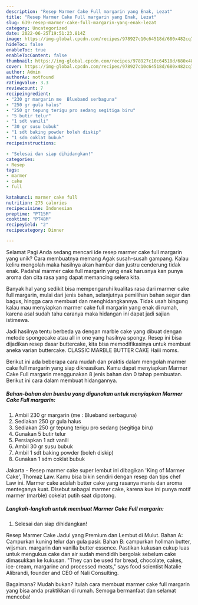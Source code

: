 ```yaml
---
description: "Resep Marmer Cake Full margarin yang Enak, Lezat"
title: "Resep Marmer Cake Full margarin yang Enak, Lezat"
slug: 639-resep-marmer-cake-full-margarin-yang-enak-lezat
category: Uncategorized
date: 2022-06-25T19:51:23.814Z
image: https://img-global.cpcdn.com/recipes/978927c10c64518d/680x482cq70/marmer-cake-full-margarin-foto-resep-utama.jpg
hideToc: false
enableToc: true
enableTocContent: false
thumbnail: https://img-global.cpcdn.com/recipes/978927c10c64518d/680x482cq70/marmer-cake-full-margarin-foto-resep-utama.jpg
cover: https://img-global.cpcdn.com/recipes/978927c10c64518d/680x482cq70/marmer-cake-full-margarin-foto-resep-utama.jpg
author: Admin
authorAv: notfound
ratingvalue: 3.3
reviewcount: 7
recipeingredient:
- "230 gr margarin me  Blueband serbaguna"
- "250 gr gula halus"
- "250 gr tepung terigu pro sedang segitiga biru"
- "5 butir telur"
- "1 sdt vanili"
- "30 gr susu bubuk"
- "1 sdt baking powder boleh diskip"
- "1 sdm coklat bubuk"
recipeinstructions:

- "Selesai dan siap dihidangkan!"
categories:
- Resep
tags:
- marmer
- cake
- full

katakunci: marmer cake full 
nutrition: 275 calories
recipecuisine: Indonesian
preptime: "PT15M"
cooktime: "PT48M"
recipeyield: "2"
recipecategory: Dinner

---
```



Selamat Pagi Anda sedang mencari ide resep marmer cake full margarin yang unik? Cara membuatnya memang Agak susah-susah gampang. Kalau keliru mengolah maka hasilnya akan hambar dan justru cenderung tidak enak. Padahal marmer cake full margarin yang enak harusnya kan punya aroma dan cita rasa yang dapat memancing selera kita.


Banyak hal yang sedikit bisa mempengaruhi kualitas rasa dari marmer cake full margarin, mulai dari jenis bahan, selanjutnya pemilihan bahan segar dan bagus, hingga cara membuat dan menghidangkannya. Tidak usah bingung kalau mau menyiapkan marmer cake full margarin yang enak di rumah, karena asal sudah tahu caranya maka hidangan ini dapat jadi sajian istimewa.

Jadi hasilnya tentu berbeda ya dengan marble cake yang dibuat dengan metode spongecake atau all in one yang hasilnya spongy. Resep ini bisa dijadikan resep dasar buttercake, kita bisa memodifikasinya untuk membuat aneka varian buttercake. CLASSIC MARBLE BUTTER CAKE Haiii moms.


Berikut ini ada beberapa cara mudah dan praktis dalam mengolah marmer cake full margarin yang siap dikreasikan. Kamu dapat menyiapkan Marmer Cake Full margarin menggunakan 8 jenis bahan dan 0 tahap pembuatan. Berikut ini cara dalam membuat hidangannya.

<!--inarticleads1-->

##### Bahan-bahan dan bumbu yang digunakan untuk menyiapkan Marmer Cake Full margarin:

1. Ambil 230 gr margarin (me : Blueband serbaguna)
1. Sediakan 250 gr gula halus
1. Sediakan 250 gr tepung terigu pro sedang (segitiga biru)
1. Gunakan 5 butir telur
1. Persiapkan 1 sdt vanili
1. Ambil 30 gr susu bubuk
1. Ambil 1 sdt baking powder (boleh diskip)
1. Gunakan 1 sdm coklat bubuk


Jakarta - Resep marmer cake super lembut ini dibagikan &#39;King of Marmer Cake&#39;, Thomaz Law. Kamu bisa bikin sendiri dengan resep dan tips chef Law ini. Marmer cake adalah butter cake yang rasanya manis dan aroma menteganya kuat. Disebut sebagai marmer cake, karena kue ini punya motif marmer (marble) cokelat putih saat dipotong. 

<!--inarticleads2-->

##### Langkah-langkah untuk membuat Marmer Cake Full margarin:


1. Selesai dan siap dihidangkan!

Resep Marmer Cake Jadul yang Premium dan Lembut di Mulut. Bahan A: Campurkan kuning telur dan gula pasir. Bahan B: campurkan hollman butter, wijsman. margarin dan vanilla butter essence. Pastikan kukusan cukup luas untuk mengukus cake dan air sudah mendidih bergolak sebelum cake dimasukkan ke kukusan. &#34;They can be used for bread, chocolate, cakes, ice-cream, margarine and processed meats,&#34; says food scientist Natalie Alibrandi, founder and CEO of Nali Consulting. 

Bagaimana? Mudah bukan? Itulah cara membuat marmer cake full margarin yang bisa anda praktikkan di rumah. Semoga bermanfaat dan selamat mencoba!
